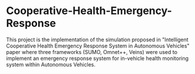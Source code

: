 # Cooperative-Health-Emergency-Response

This project is the implementation of the simulation proposed in "Intelligent Cooperative Health Emergency Response System in Autonomous Vehicles" paper where three frameworks (SUMO, Omnet++, Veins) were used to implement an emergency response system for in-vehicle health monitoring system within Autonomous Vehicles.
